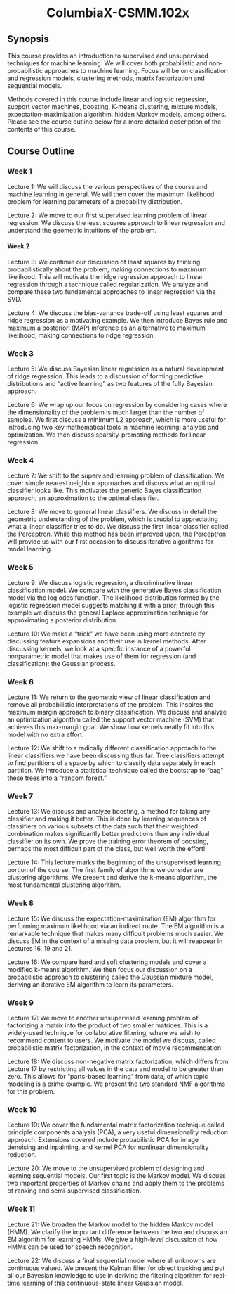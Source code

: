 <h1 align="center"> ColumbiaX-CSMM.102x </h1>

## Synopsis
This course provides an introduction to supervised and unsupervised techniques for machine learning. We will cover both probabilistic and non-probabilistic approaches to machine learning. Focus will be on classification and regression models, clustering methods, matrix factorization and sequential models.

Methods covered in this course include linear and logistic regression, support vector machines, boosting, K-means clustering, mixture models, expectation-maximization algorithm, hidden Markov models, among others. Please see the course outline below for a more detailed description of the contents of this course.

## Course Outline
### Week 1
Lecture 1: We will discuss the various perspectives of the course and machine learning in general. We will then cover the maximum likelihood problem for learning parameters of a probability distribution.

Lecture 2: We move to our first supervised learning problem of linear regression. We discuss the least squares approach to linear regression and understand the geometric intuitions of the problem.

#### Week 2
Lecture 3: We continue our discussion of least squares by thinking probabilistically about the problem, making connections to maximum likelihood. This will motivate the ridge regression approach to linear regression through a technique called regularization. We analyze and compare these two fundamental approaches to linear regression via the SVD.

Lecture 4: We discuss the bias-variance trade-off using least squares and ridge regression as a motivating example. We then introduce Bayes rule and maximum a posteriori (MAP) inference as an alternative to maximum likelihood, making connections to ridge regression.

### Week 3
Lecture 5: We discuss Bayesian linear regression as a natural development of ridge regression. This leads to a discussion of forming predictive distributions and “active learning” as two features of the fully Bayesian approach.

Lecture 6: We wrap up our focus on regression by considering cases where the dimensionality of the problem is much larger than the number of samples. We first discuss a minimum L2 approach, which is more useful for introducing two key mathematical tools in machine learning: analysis and optimization. We then discuss sparsity-promoting methods for linear regression.

### Week 4
Lecture 7: We shift to the supervised learning problem of classification. We cover simple nearest neighbor approaches and discuss what an optimal classifier looks like. This motivates the generic Bayes classification approach, an approximation to the optimal classifier.

Lecture 8: We move to general linear classifiers. We discuss in detail the geometric understanding of the problem, which is crucial to appreciating what a linear classifier tries to do. We discuss the first linear classifier called the Perceptron. While this method has been improved upon, the Perceptron will provide us with our first occasion to discuss iterative algorithms for model learning.

### Week 5
Lecture 9: We discuss logistic regression, a discriminative linear classification model. We compare with the generative Bayes classification model via the log odds function. The likelihood distribution formed by the logistic regression model suggests matching it with a prior; through this example we discuss the general Laplace approximation technique for approximating a posterior distribution.

Lecture 10: We make a “trick” we have been using more concrete by discussing feature expansions and their use in kernel methods. After discussing kernels, we look at a specific instance of a powerful nonparametric model that makes use of them for regression (and classification): the Gaussian process.

### Week 6
Lecture 11: We return to the geometric view of linear classification and remove all probabilistic interpretations of the problem. This inspires the maximum margin approach to binary classification. We discuss and analyze an optimization algorithm called the support vector machine (SVM) that achieves this max-margin goal. We show how kernels neatly fit into this model with no extra effort.

Lecture 12: We shift to a radically different classification approach to the linear classifiers we have been discussing thus far. Tree classifiers attempt to find partitions of a space by which to classify data separately in each partition. We introduce a statistical technique called the bootstrap to “bag” these trees into a “random forest.”

### Week 7
Lecture 13: We discuss and analyze boosting, a method for taking any classifier and making it better. This is done by learning sequences of classifiers on various subsets of the data such that their weighted combination makes significantly better predictions than any individual classifier on its own. We prove the training error theorem of boosting, perhaps the most difficult part of the class, but well worth the effort!

Lecture 14: This lecture marks the beginning of the unsupervised learning portion of the course. The first family of algorithms we consider are clustering algorithms. We present and derive the k-means algorithm, the most fundamental clustering algorithm.

### Week 8
Lecture 15: We discuss the expectation-maximization (EM) algorithm for performing maximum likelihood via an indirect route. The EM algorithm is a remarkable technique that makes many difficult problems much easier. We discuss EM in the context of a missing data problem, but it will reappear in Lectures 16, 19 and 21.

Lecture 16: We compare hard and soft clustering models and cover a modified k-means algorithm. We then focus our discussion on a probabilistic approach to clustering called the Gaussian mixture model, deriving an iterative EM algorithm to learn its parameters.

### Week 9
Lecture 17: We move to another unsupervised learning problem of factorizing a matrix into the product of two smaller matrices. This is a widely-used technique for collaborative filtering, where we wish to recommend content to users. We motivate the model we discuss, called probabilistic matrix factorization, in the context of movie recommendation.

Lecture 18: We discuss non-negative matrix factorization, which differs from Lecture 17 by restricting all values in the data and model to be greater than zero. This allows for “parts-based learning” from data, of which topic modeling is a prime example. We present the two standard NMF algorithms for this problem.

### Week 10
Lecture 19: We cover the fundamental matrix factorization technique called principle components analysis (PCA), a very useful dimensionality reduction approach. Extensions covered include probabilistic PCA for image denoising and inpainting, and kernel PCA for nonlinear dimensionality reduction.

Lecture 20: We move to the unsupervised problem of designing and learning sequential models. Our first topic is the Markov model. We discuss two important properties of Markov chains and apply them to the problems of ranking and semi-supervised classification.

### Week 11
Lecture 21: We broaden the Markov model to the hidden Markov model (HMM). We clarify the important difference between the two and discuss an EM algorithm for learning HMMs. We give a high-level discussion of how HMMs can be used for speech recognition.

Lecture 22: We discuss a final sequential model where all unknowns are continuous valued. We present the Kalman filter for object tracking and put all our Bayesian knowledge to use in deriving the filtering algorithm for real-time learning of this continuous-state linear Gaussian model.
